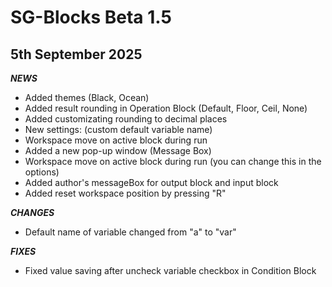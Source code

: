 # SG-Blocks Beta 1.5
## 5th September 2025

***NEWS***
- Added themes (Black, Ocean)
- Added result rounding in Operation Block (Default, Floor, Ceil, None)
- Added customizating rounding to decimal places
- New settings: (custom default variable name)
- Workspace move on active block during run
- Added a new pop-up window (Message Box)
- Workspace move on active block during run (you can change this in the options)
- Added author's messageBox for output block and input block
- Added reset workspace position by pressing "R"

***CHANGES***
- Default name of variable changed from "a" to "var"

***FIXES***
- Fixed value saving after uncheck variable checkbox in Condition Block
